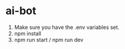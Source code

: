 # ai-bot
1. Make sure you have the .env variables set. 
2. npm install
3. npm run start / npm run dev